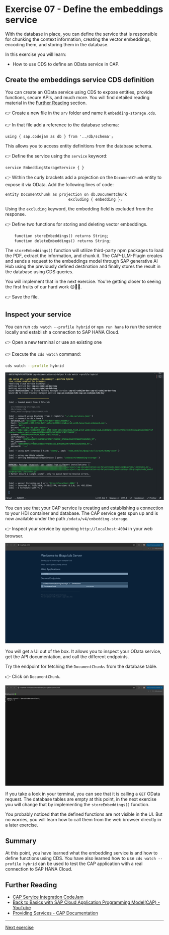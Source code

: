 # Exercise 07 - Define the embeddings service

With the database in place, you can define the service that is responsible for chunking the context information, creating the vector embeddings, encoding them, and storing them in the database.

In this exercise you will learn:

* How to use CDS to define an OData service in CAP.

## Create the embeddings service CDS definition

You can create an OData service using CDS to expose entities, provide functions, secure APIs, and much more. You will find detailed reading material in the [Further Reading]() section.

👉 Create a new file in the `srv` folder and name it `embedding-storage.cds`.

👉 In that file add a reference to the database schema:

```cds
using { sap.codejam as db } from '../db/schema';
```

This allows you to access entity definitions from the database schema.

👉 Define the service using the `service` keyword:

```cds
service EmbeddingStorageService { }
```

👉 Within the curly brackets add a projection on the `DocumentChunk` entity to expose it via OData. Add the following lines of code:

```cds
entity DocumentChunk as projection on db.DocumentChunk
                            excluding { embedding };
```

Using the `excluding` keyword, the embedding field is excluded from the response.

👉 Define two functions for storing and deleting vector embeddings.

```cds
    function storeEmbeddings() returns String;
    function deleteEmbeddings() returns String;
```

The `storeEmbeddings()` function will utilize third-party npm packages to load the PDF, extract the information, and chunk it. The CAP-LLM-Plugin creates and sends a request to the embeddings model through SAP generative AI Hub using the previously defined destination and finally stores the result in the database using CDS queries.

You will implement that in the next exercise. You're getting closer to seeing the first fruits of our hard work 😊🧑‍💻.

👉 Save the file.

## Inspect your service

You can run `cds watch --profile hybrid` or `npm run hana` to run the service locally and establish a connection to SAP HANA Cloud.

👉 Open a new terminal or use an existing one

👉 Execute the `cds watch` command:

```bash
cds watch --profile hybrid
```

![define-embedding-service-cds-watch](./assets/01-define-embedding-service-cds-watch.png)

You can see that your CAP service is creating and establishing a connection to your HDI container and database. The CAP service gets spun up and is now available under the path `/odata/v4/embedding-storage`.

👉 Inspect your service by opening `http://localhost:4004` in your web browser.

![define-embedding-service-localhost](./assets/02-define-embedding-service-localhost.png)

You will get a UI out of the box. It allows you to inspect your OData service, get the API documentation, and call the different endpoints.

Try the endpoint for fetching the `DocumentChunks` from the database table.

👉 Click on `DocumentChunk`.

![define-embedding-service-cds-db](./assets/03-define-embedding-service-db.png)

If you take a look in your terminal, you can see that it is calling a `GET` OData request. The database tables are empty at this point, in the next exercise you will change that by implementing the `storeEmbeddings()` function.

You probably noticed that the defined functions are not visible in the UI. But no worries, you will learn how to call them from the web browser directly in a later exercise.

## Summary

At this point, you have learned what the embedding service is and how to define functions using CDS. You have also learned how to use `cds watch --profile hybrid` can be used to test the CAP application with a real connection to SAP HANA Cloud.

## Further Reading

* [CAP Service Integration CodeJam](https://github.com/SAP-samples/cap-service-integration-codejam)
* [Back to Basics with SAP Cloud Application Programming Model(CAP) - YouTube](https://youtube.com/playlist?list=PL6RpkC85SLQABOpzhd7WI-hMpy99PxUo0&si=V9Rqcbg84UGLQOi-)
* [Providing Services - CAP Documentation](https://cap.cloud.sap/docs/guides/providing-services#providing-services)

---

[Next exercise](../08-implement-embedding-service/README.md)
